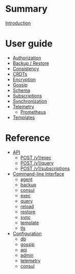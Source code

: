 # Summary

[Introduction](intro.md)

# User guide
- [Authorization]()
- [Backup / Restore]()
- [Consistency]()
- [CRDTs](crdts.md)
- [Encryption]()
- [Gossip]()
- [Schema](schema.md)
- [Subscriptions]()
- [Synchronization]()
- [Telemetry](telemetry/README.md)
    - [Prometheus](telemetry/prometheus.md)
- [Templates]()

# Reference
- [API]()
    - [POST /v1/exec]()
    - [POST /v1/query]()
    - [POST /v1/subscriptions]()
- [Command-line Interface](cli/README.md)
    - [agent]()
    - [backup](cli/backup.md)
    - [consul]()
    - [exec]()
    - [query]()
    - [reload]()
    - [restore](cli/restore.md)
    - [sync]()
    - [template]()
    - [tls](cli/tls.md)
- [Configuration](config/README.md)
    - [db](config/db.md)
    - [gossip](config/gossip.md)
    - [api]()
    - [admin]()
    - [telemetry]()
    - [consul]()